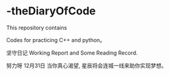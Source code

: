 # -theDiaryOfCode

This repository contains

Codes for practicing C++ and python。

坚守日记 Working Report and Some Reading Record.

努力呀 12月31日
当你真心渴望, 星辰将会连城一线来助你实现梦想。

